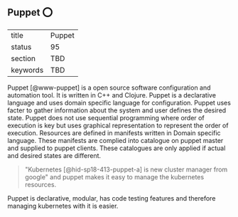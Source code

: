 ## Puppet :o:


|          |        |
| -------- | ------ |
| title    | Puppet |
| status   | 95     |
| section  | TBD    |
| keywords | TBD    |




Puppet [@www-puppet] is a open source software configuration
and automation tool. It is written in C++ and Clojure. Puppet is a
declarative language and uses domain specific language for
configuration. Puppet uses facter to gather information about the system
and user defines the desired state. Puppet does not use sequential
programming where order of execution is key but uses graphical
representation to represent the order of execution. Resources are
defined in manifests written in Domain specific language. These
manifests are complied into catalogue on puppet master and supplied to
puppet clients. These catalogues are only applied if actual and desired
states are different.

> "Kubernetes [@hid-sp18-413-puppet-a] is new cluster manager from
> google" and puppet makes it easy to manage the kubernetes
> resources.

Puppet is declarative, modular, has code testing
features and therefore managing kubernetes with it is easier.
